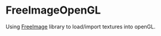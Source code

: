 # FreeImageOpenGL
Using [FreeImage](http://freeimage.sourceforge.net) library to load/import textures into openGL.
